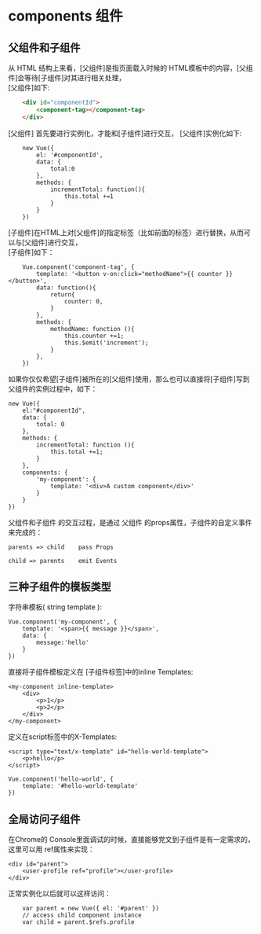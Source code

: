 # components 组件

## 父组件和子组件

从 HTML 结构上来看，[父组件]是指页面载入时候的 HTML模板中的内容，[父组件]会等待[子组件]对其进行相关处理，  
[父组件]如下:  

```html
	<div id="componentId">
		<component-tag></component-tag>
	</div>
```

[父组件] 首先要进行实例化，才能和[子组件]进行交互， [父组件]实例化如下:  

```
	new Vue({
		el: '#componentId',
		data: {
			total:0
		},
		methods: {
			incrementTotal: function(){
				this.total +=1
			}
		}
	})

```

[子组件]在HTML上对[父组件]的指定标签（比如前面的<component-tag>标签）进行替换，从而可以与[父组件]进行交互，   
[子组件]如下：  

```
	Vue.component('component-tag', {
		template: '<button v-on:click="methodName">{{ counter }}</button>',
		data: function(){
			return{
				counter: 0,	
			}
		},
		methods: {
			methodName: function (){
				this.counter +=1;
				this.$emit('increment');
			}
		},
	})

```

如果你仅仅希望[子组件]被所在的[父组件]使用，那么也可以直接将[子组件]写到父组件的实例过程中，如下：  

```
new Vue({
	el:"#componentId",
	data: {
		total: 0
	},
	methods: {
		incrementTotal: function (){
			this.total +=1;
		}
	},
	components: {
		'my-component': {
			template: '<div>A custom component</div>'
		}
	}
})
```

父组件和子组件 的交互过程，是通过 父组件 的props属性，子组件的自定义事件来完成的：  

```
parents => child    pass Props

child => parents    emit Events

```

## 三种子组件的模板类型 

字符串模板( string template ):

```
Vue.component('my-component', {
	template: '<span>{{ message }}</span>',
	data: {
		message:'hello'
	}
})
```

直接将子组件模板定义在 [子组件标签]中的inline Templates:

```
<my-component inline-template>
	<div>
		<p>1</p>
		<p>2</p>
	</div>
</my-component>
```

定义在script标签中的X-Templates:

```
<script type="text/x-template" id="hello-world-template">
	<p>hello</p>
</script>

Vue.component('hello-world', {
	template: '#hello-world-template'
})

```

## 全局访问子组件

在Chrome的 Console里面调试的时候，直接能够党文到子组件是有一定需求的，这里可以用 ref属性来实现：  

```
<div id="parent">
	<user-profile ref="profile"></user-profile>
</div>
```

正常实例化以后就可以这样访问：  

```
	var parent = new Vue({ el: '#parent' })
	// access child component instance
	var child = parent.$refs.profile
```